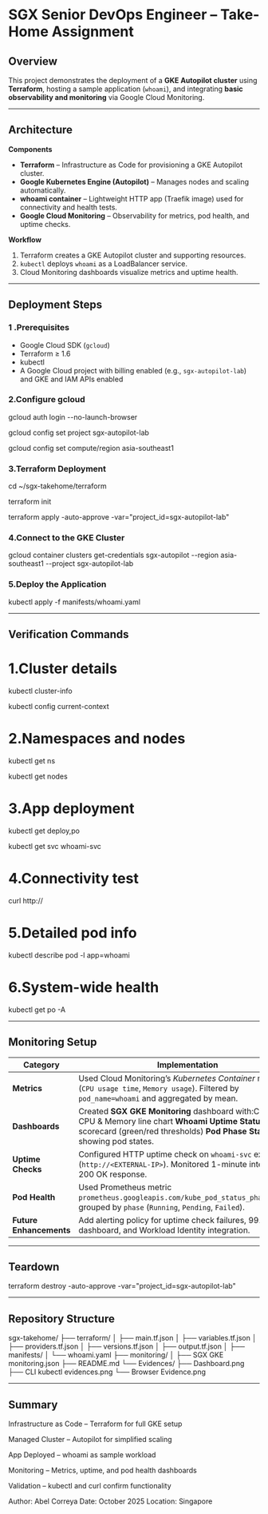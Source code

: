 # SGX Senior DevOps Engineer – Take-Home Assignment

## Overview
This project demonstrates the deployment of a **GKE Autopilot cluster** using **Terraform**, hosting a sample application (`whoami`), and integrating **basic observability and monitoring** via Google Cloud Monitoring.

---

## Architecture

**Components**
- **Terraform** – Infrastructure as Code for provisioning a GKE Autopilot cluster.  
- **Google Kubernetes Engine (Autopilot)** – Manages nodes and scaling automatically.  
- **whoami container** – Lightweight HTTP app (Traefik image) used for connectivity and health tests.  
- **Google Cloud Monitoring** – Observability for metrics, pod health, and uptime checks.

**Workflow**
1. Terraform creates a GKE Autopilot cluster and supporting resources.  
2. `kubectl` deploys `whoami` as a LoadBalancer service.  
3. Cloud Monitoring dashboards visualize metrics and uptime health.

---

## Deployment Steps

### 1️ .Prerequisites
- Google Cloud SDK (`gcloud`)
- Terraform ≥ 1.6
- kubectl
- A Google Cloud project with billing enabled (e.g., `sgx-autopilot-lab`) and GKE and IAM APIs enabled

### 2️.Configure gcloud
gcloud auth login --no-launch-browser

gcloud config set project sgx-autopilot-lab

gcloud config set compute/region asia-southeast1


### 3.️Terraform Deployment
cd ~/sgx-takehome/terraform

terraform init

terraform apply -auto-approve -var="project_id=sgx-autopilot-lab"


### 4️.Connect to the GKE Cluster
gcloud container clusters get-credentials sgx-autopilot --region asia-southeast1 --project sgx-autopilot-lab

### 5.Deploy the Application
kubectl apply -f manifests/whoami.yaml

---

## Verification Commands
# 1.Cluster details
kubectl cluster-info

kubectl config current-context

# 2.Namespaces and nodes
kubectl get ns

kubectl get nodes

# 3.App deployment
kubectl get deploy,po

kubectl get svc whoami-svc

# 4.Connectivity test
curl http://<EXTERNAL-IP>

# 5.Detailed pod info
kubectl describe pod -l app=whoami

# 6.System-wide health
kubectl get po -A

---

## Monitoring Setup
| Category                | Implementation                                                                                                                                                                                          |
| ----------------------- | ------------------------------------------------------------------------------------------------------------------------------------------------------------------------------------------------------- |
| **Metrics**             | Used Cloud Monitoring’s *Kubernetes Container* metrics (`CPU usage time`, `Memory usage`). Filtered by `pod_name=whoami` and aggregated by mean.                                                        |
| **Dashboards**          | Created **SGX GKE Monitoring** dashboard with:Combined CPU & Memory line chart **Whoami Uptime Status** scorecard (green/red thresholds) **Pod Phase Status** chart showing pod states.                 |
| **Uptime Checks**       | Configured HTTP uptime check on `whoami-svc` external IP (`http://<EXTERNAL-IP>`). Monitored 1-minute intervals for 200 OK response.                                                                    |
| **Pod Health**          | Used Prometheus metric `prometheus.googleapis.com/kube_pod_status_phase/gauge`, grouped by `phase` (`Running`, `Pending`, `Failed`).                                                                    |
| **Future Enhancements** | Add alerting policy for uptime check failures, 99.9% SLO dashboard, and Workload Identity integration.                                                                                                  |

---

## Teardown
terraform destroy -auto-approve -var="project_id=sgx-autopilot-lab"

---

## Repository Structure
sgx-takehome/
├── terraform/
│   ├── main.tf.json
│   ├── variables.tf.json
│   ├── providers.tf.json
│   ├── versions.tf.json
│   ├── output.tf.json
│   ├── manifests/
│       └── whoami.yaml
├── monitoring/
│   ├── SGX GKE monitoring.json
├── README.md
└── Evidences/
    ├── Dashboard.png
    ├── CLI kubectl evidences.png
    └── Browser Evidence.png

---

## Summary

Infrastructure as Code – Terraform for full GKE setup

Managed Cluster – Autopilot for simplified scaling

App Deployed – whoami as sample workload

Monitoring – Metrics, uptime, and pod health dashboards

Validation – kubectl and curl confirm functionality


Author: Abel Correya
Date: October 2025
Location: Singapore


